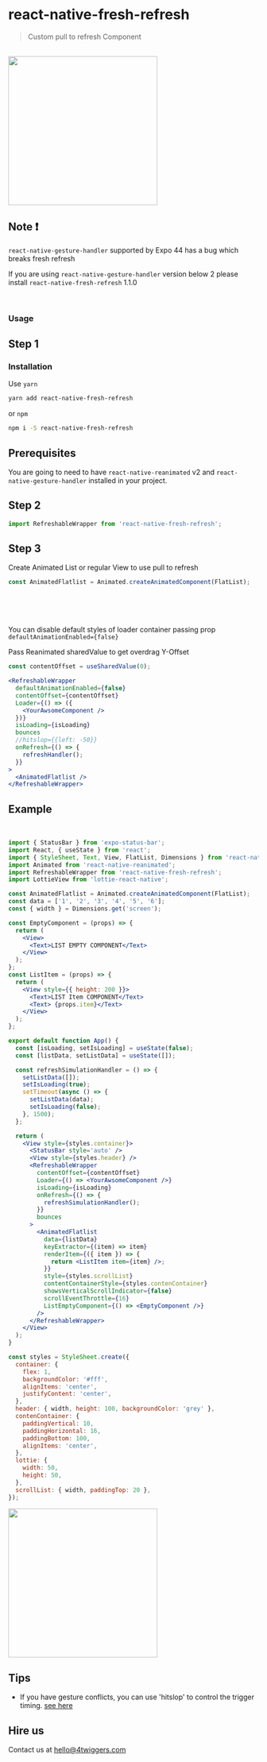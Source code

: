 # react-native-fresh-refresh

> Custom pull to refresh Component

<br>

<img width="300" src="https://github.com/4TWIGGERS/react-native-fresh-refresh/blob/main/gif/fresh.png">

## Note ❗

`react-native-gesture-handler` supported by Expo 44 has a bug which breaks fresh refresh

If you are using `react-native-gesture-handler` version below 2 please install `react-native-fresh-refresh` 1.1.0

<br>

### Usage

## Step 1

### Installation

Use `yarn`

```sh
yarn add react-native-fresh-refresh
```

or `npm`

```sh
npm i -S react-native-fresh-refresh
```

## Prerequisites

You are going to need to have `react-native-reanimated` v2 and `react-native-gesture-handler` installed in your project.

## Step 2

```jsx
import RefreshableWrapper from 'react-native-fresh-refresh';
```

## Step 3

Create Animated List or regular View to use pull to refresh

```jsx
const AnimatedFlatlist = Animated.createAnimatedComponent(FlatList);
```

<br>
<br>
<br>

You can disable default styles of loader container passing prop `defaultAnimationEnabled={false}`

Pass Reanimated sharedValue to get overdrag Y-Offset

```jsx
const contentOffset = useSharedValue(0);
```

```jsx
<RefreshableWrapper
  defaultAnimationEnabled={false}
  contentOffset={contentOffset}
  Loader={() => ({
    <YourAwsomeComponent />
  })}
  isLoading={isLoading}
  bounces
  //hitslop={{left: -50}}
  onRefresh={() => {
    refreshHandler();
  }}
>
  <AnimatedFlatlist />
</RefreshableWrapper>
```

## Example

<br>

```jsx
import { StatusBar } from 'expo-status-bar';
import React, { useState } from 'react';
import { StyleSheet, Text, View, FlatList, Dimensions } from 'react-native';
import Animated from 'react-native-reanimated';
import RefreshableWrapper from 'react-native-fresh-refresh';
import LottieView from 'lottie-react-native';

const AnimatedFlatlist = Animated.createAnimatedComponent(FlatList);
const data = ['1', '2', '3', '4', '5', '6'];
const { width } = Dimensions.get('screen');

const EmptyComponent = (props) => {
  return (
    <View>
      <Text>LIST EMPTY COMPONENT</Text>
    </View>
  );
};
const ListItem = (props) => {
  return (
    <View style={{ height: 200 }}>
      <Text>LIST Item COMPONENT</Text>
      <Text> {props.item}</Text>
    </View>
  );
};

export default function App() {
  const [isLoading, setIsLoading] = useState(false);
  const [listData, setListData] = useState([]);

  const refreshSimulationHandler = () => {
    setListData([]);
    setIsLoading(true);
    setTimeout(async () => {
      setListData(data);
      setIsLoading(false);
    }, 1500);
  };

  return (
    <View style={styles.container}>
      <StatusBar style='auto' />
      <View style={styles.header} />
      <RefreshableWrapper
        contentOffset={contentOffset}
        Loader={() => <YourAwsomeComponent />}
        isLoading={isLoading}
        onRefresh={() => {
          refreshSimulationHandler();
        }}
        bounces
      >
        <AnimatedFlatlist
          data={listData}
          keyExtractor={(item) => item}
          renderItem={({ item }) => {
            return <ListItem item={item} />;
          }}
          style={styles.scrollList}
          contentContainerStyle={styles.contenContainer}
          showsVerticalScrollIndicator={false}
          scrollEventThrottle={16}
          ListEmptyComponent={() => <EmptyComponent />}
        />
      </RefreshableWrapper>
    </View>
  );
}

const styles = StyleSheet.create({
  container: {
    flex: 1,
    backgroundColor: '#fff',
    alignItems: 'center',
    justifyContent: 'center',
  },
  header: { width, height: 100, backgroundColor: 'grey' },
  contenContainer: {
    paddingVertical: 10,
    paddingHorizontal: 16,
    paddingBottom: 100,
    alignItems: 'center',
  },
  lottie: {
    width: 50,
    height: 50,
  },
  scrollList: { width, paddingTop: 20 },
});
```

<img width="300" src="https://github.com/4TWIGGERS/react-native-fresh-refresh/blob/main/gif/refresh.gif">

## Tips

- If you have gesture conflicts, you can use 'hitslop' to control the trigger timing. [see here](https://docs.swmansion.com/react-native-gesture-handler/docs/2.0.0/gesture-handlers/api/common-gh/#hitslop)

## Hire us

Contact us at hello@4twiggers.com
